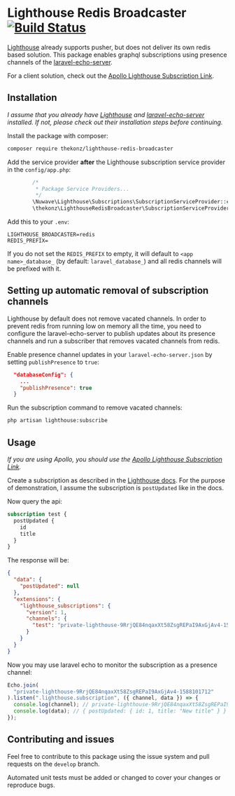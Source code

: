# Lighthouse Redis Broadcaster [![Build Status](https://travis-ci.org/thekonz/lighthouse-redis-broadcaster.svg?branch=master)](https://travis-ci.org/thekonz/lighthouse-redis-broadcaster)

[Lighthouse](https://lighthouse-php.com/) already supports pusher, but does not deliver its own redis based solution.
This package enables graphql subscriptions using presence channels of the [laravel-echo-server](https://github.com/tlaverdure/laravel-echo-server).

For a client solution, check out the [Apollo Lighthouse Subscription Link](https://github.com/thekonz/apollo-lighthouse-subscription-link).

## Installation

_I assume that you already have [Lighthouse](https://lighthouse-php.com/) and [laravel-echo-server](https://github.com/tlaverdure/laravel-echo-server) installed. If not, please check out their installation steps before continuing._

Install the package with composer:

```bash
composer require thekonz/lighthouse-redis-broadcaster
```

Add the service provider **after** the Lighthouse subscription service provider in the `config/app.php`:

```php
        /*
         * Package Service Providers...
         */
        \Nuwave\Lighthouse\Subscriptions\SubscriptionServiceProvider::class,
        \thekonz\LighthouseRedisBroadcaster\SubscriptionServiceProvider::class,
```

Add this to your `.env`:

```dotenv
LIGHTHOUSE_BROADCASTER=redis
REDIS_PREFIX=
```

If you do not set the `REDIS_PREFIX` to empty, it will default to `<app name>_database_` (by default: `laravel_database_`) and all redis channels will be prefixed with it.

## Setting up automatic removal of subscription channels

Lighthouse by default does not remove vacated channels. In order to prevent redis from running low on memory all the time, you need to configure the laravel-echo-server to publish updates about its presence channels and run a subscriber that removes vacated channels from redis.

Enable presence channel updates in your `laravel-echo-server.json` by setting `publishPresence` to `true`:

```json
  "databaseConfig": {
    ...
    "publishPresence": true
  }
```

Run the subscription command to remove vacated channels:

```bash
php artisan lighthouse:subscribe
```

## Usage

_If you are using Apollo, you should use the [Apollo Lighthouse Subscription Link](https://github.com/thekonz/apollo-lighthouse-subscription-link)._

Create a subscription as described in the [Lighthouse docs](https://lighthouse-php.com/4.12/subscriptions/defining-fields.html). For the purpose of demonstration, I assume the subscription is `postUpdated` like in the docs.

Now query the api:

```graphql
subscription test {
  postUpdated {
    id
    title
  }
}
```

The response will be:

```json
{
  "data": {
    "postUpdated": null
  },
  "extensions": {
    "lighthouse_subscriptions": {
      "version": 1,
      "channels": {
        "test": "private-lighthouse-9RrjQE84nqaxXt58ZsgREPaI9AxGjAv4-1588101712"
      }
    }
  }
}
```

Now you may use laravel echo to monitor the subscription as a presence channel:

```js
Echo.join(
  "private-lighthouse-9RrjQE84nqaxXt58ZsgREPaI9AxGjAv4-1588101712"
).listen(".lighthouse.subscription", ({ channel, data }) => {
  console.log(channel); // private-lighthouse-9RrjQE84nqaxXt58ZsgREPaI9AxGjAv4-1588101712
  console.log(data); // { postUpdated: { id: 1, title: "New title" } }
});
```

## Contributing and issues

Feel free to contribute to this package using the issue system and pull requests on the `develop` branch.

Automated unit tests must be added or changed to cover your changes or reproduce bugs.
